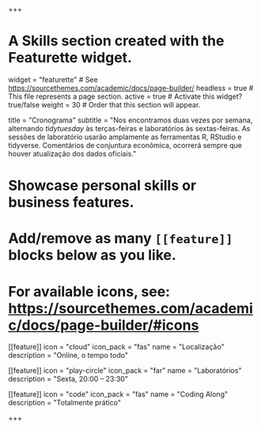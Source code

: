 +++
# A Skills section created with the Featurette widget.
widget = "featurette"  # See https://sourcethemes.com/academic/docs/page-builder/
headless = true  # This file represents a page section.
active = true  # Activate this widget? true/false
weight = 30  # Order that this section will appear.

title = "Cronograma"
subtitle = "Nos encontramos duas vezes por semana, alternando *tidytuesday* às terças-feiras e laboratórios às sextas-feiras. As sessões de laboratório usarão amplamente as ferramentas R, RStudio e tidyverse. Comentários de conjuntura econômica, ocorrerá sempre que houver atualização dos dados oficiais."

# Showcase personal skills or business features.
# 
# Add/remove as many `[[feature]]` blocks below as you like.
# 
# For available icons, see: https://sourcethemes.com/academic/docs/page-builder/#icons

[[feature]]
  icon = "cloud"
  icon_pack = "fas"
  name = "Localização"
  description = "Online, o tempo todo"
  
[[feature]]
  icon = "play-circle"
  icon_pack = "far"
  name = "Laboratórios"
  description = "Sexta, 20:00 – 23:30"  
  
[[feature]]
  icon = "code"
  icon_pack = "fas"
  name = "Coding Along"
  description = "Totalmente prático"

+++
